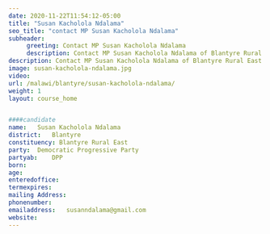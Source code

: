 ```yaml
---
date: 2020-11-22T11:54:12-05:00
title: "Susan Kacholola Ndalama"
seo_title: "contact MP Susan Kacholola Ndalama"
subheader:
     greeting: Contact MP Susan Kacholola Ndalama
     description: Contact MP Susan Kacholola Ndalama of Blantyre Rural East. Contact information for Susan Kacholola Ndalama includes her email address, phone number, and mailing
description: Contact MP Susan Kacholola Ndalama of Blantyre Rural East. Contact information for Susan Kacholola Ndalama includes her email address, phone number, and mailing
image: susan-kacholola-ndalama.jpg
video: 
url: /malawi/blantyre/susan-kacholola-ndalama/
weight: 1
layout: course_home


####candidate
name:	Susan Kacholola Ndalama
district:	Blantyre
constituency: Blantyre Rural East
party:	Democratic Progressive Party
partyab:	DPP
born:
age: 
enteredoffice:	
termexpires:	
mailing Address:
phonenumber:	
emailaddress:	susanndalama@gmail.com
website:	
---
```


